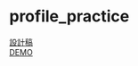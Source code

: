 # profile_practice

[設計稿](https://xd.adobe.com/view/0f1c0abb-4063-4ed0-96b1-452f520f878b-5a4f/specs/)  
[DEMO](https://yangtsungjen.github.io/profile_practice/)
